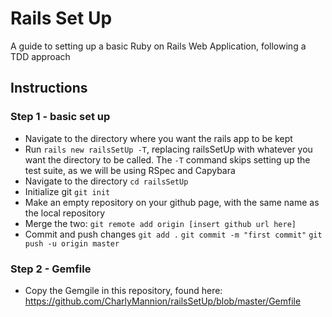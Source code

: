# Rails Set Up

A guide to setting up a basic Ruby on Rails Web Application, following a TDD approach

## Instructions

### Step 1 - basic set up

* Navigate to the directory where you want the rails app to be kept
* Run `rails new railsSetUp -T`, replacing railsSetUp with whatever you want the directory to be called. The `-T` command skips setting up the test suite, as we will be using RSpec and Capybara
* Navigate to the directory `cd railsSetUp`
* Initialize git `git init`
* Make an empty repository on your github page, with the same name as the local repository
* Merge the two: `git remote add origin [insert github url here]`
* Commit and push changes
`git add .`
`git commit -m "first commit"`
`git push -u origin master`

### Step 2 - Gemfile
* Copy the Gemgile in this repository, found here: https://github.com/CharlyMannion/railsSetUp/blob/master/Gemfile

